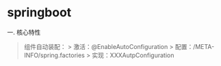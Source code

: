 # springboot
一. 核心特性
   > 组件自动装配：
    >   激活：@EnableAutoConfiguration
    >   配置：/META-INFO/spring.factories
    >   实现：XXXAutpConfiguration
